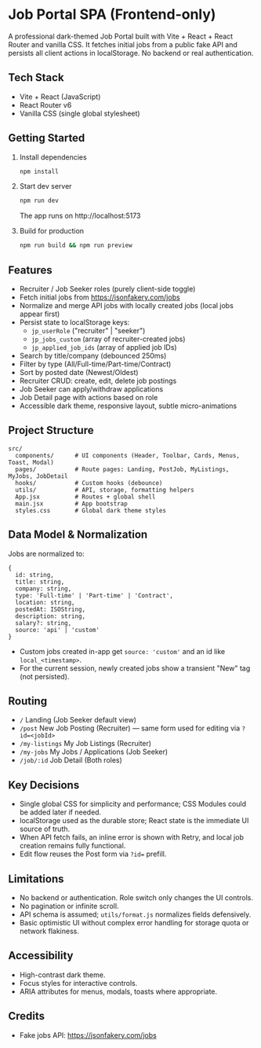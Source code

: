 # Job Portal SPA (Frontend-only)

A professional dark-themed Job Portal built with Vite + React + React Router and vanilla CSS. It fetches initial jobs from a public fake API and persists all client actions in localStorage. No backend or real authentication.

## Tech Stack
- Vite + React (JavaScript)
- React Router v6
- Vanilla CSS (single global stylesheet)

## Getting Started
1. Install dependencies
   ```bash
   npm install
   ```
2. Start dev server
   ```bash
   npm run dev
   ```
   The app runs on http://localhost:5173

3. Build for production
   ```bash
   npm run build && npm run preview
   ```

## Features
- Recruiter / Job Seeker roles (purely client-side toggle)
- Fetch initial jobs from https://jsonfakery.com/jobs
- Normalize and merge API jobs with locally created jobs (local jobs appear first)
- Persist state to localStorage keys:
  - `jp_userRole` ("recruiter" | "seeker")
  - `jp_jobs_custom` (array of recruiter-created jobs)
  - `jp_applied_job_ids` (array of applied job IDs)
- Search by title/company (debounced 250ms)
- Filter by type (All/Full-time/Part-time/Contract)
- Sort by posted date (Newest/Oldest)
- Recruiter CRUD: create, edit, delete job postings
- Job Seeker can apply/withdraw applications
- Job Detail page with actions based on role
- Accessible dark theme, responsive layout, subtle micro-animations

## Project Structure
```
src/
  components/      # UI components (Header, Toolbar, Cards, Menus, Toast, Modal)
  pages/           # Route pages: Landing, PostJob, MyListings, MyJobs, JobDetail
  hooks/           # Custom hooks (debounce)
  utils/           # API, storage, formatting helpers
  App.jsx          # Routes + global shell
  main.jsx         # App bootstrap
  styles.css       # Global dark theme styles
```

## Data Model & Normalization
Jobs are normalized to:
```
{
  id: string,
  title: string,
  company: string,
  type: 'Full-time' | 'Part-time' | 'Contract',
  location: string,
  postedAt: ISOString,
  description: string,
  salary?: string,
  source: 'api' | 'custom'
}
```
- Custom jobs created in-app get `source: 'custom'` and an id like `local_<timestamp>`.
- For the current session, newly created jobs show a transient "New" tag (not persisted).

## Routing
- `/` Landing (Job Seeker default view)
- `/post` New Job Posting (Recruiter) — same form used for editing via `?id=<jobId>`
- `/my-listings` My Job Listings (Recruiter)
- `/my-jobs` My Jobs / Applications (Job Seeker)
- `/job/:id` Job Detail (Both roles)

## Key Decisions
- Single global CSS for simplicity and performance; CSS Modules could be added later if needed.
- localStorage used as the durable store; React state is the immediate UI source of truth.
- When API fetch fails, an inline error is shown with Retry, and local job creation remains fully functional.
- Edit flow reuses the Post form via `?id=` prefill.

## Limitations
- No backend or authentication. Role switch only changes the UI controls.
- No pagination or infinite scroll.
- API schema is assumed; `utils/format.js` normalizes fields defensively.
- Basic optimistic UI without complex error handling for storage quota or network flakiness.

## Accessibility
- High-contrast dark theme.
- Focus styles for interactive controls.
- ARIA attributes for menus, modals, toasts where appropriate.

## Credits
- Fake jobs API: https://jsonfakery.com/jobs
